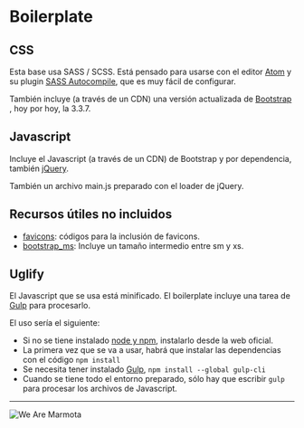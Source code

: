 # Boilerplate

## CSS

Esta base usa SASS / SCSS. Está pensado para usarse con el editor [Atom](https://atom.io/) y su plugin [SASS Autocompile](https://atom.io/packages/sass-autocompile), que es muy fácil de configurar.

También incluye (a través de un CDN) una versión actualizada de [Bootstrap](http://getbootstrap.com/) , hoy por hoy, la 3.3.7.

## Javascript

Incluye el Javascript (a través de un CDN) de Bootstrap y por dependencia, también [jQuery](https://jquery.com/).

También un archivo main.js preparado con el loader de jQuery.

## Recursos útiles no incluidos

 * [favicons](https://gist.github.com/jamesflorentino/3769868): códigos para la inclusión de favicons.
 * [bootstrap_ms](https://gist.github.com/firepol/7942411): Incluye un tamaño intermedio entre sm y xs.

## Uglify

El Javascript que se usa está minificado. El boilerplate incluye una tarea de [Gulp](http://gulpjs.com/) para procesarlo.

El uso sería el siguiente:

- Si no se tiene instalado [node y npm](http://www.nodejs.org), instalarlo desde la web oficial. 
- La primera vez que se va a usar, habrá que instalar las dependencias con el código ``npm install``
- Se necesita tener instalado [Gulp](http://gulpjs.com/), ``npm install --global gulp-cli``
- Cuando se tiene todo el entorno preparado, sólo hay que escribir ``gulp`` para procesar los archivos de Javascript.

---
![We Are Marmota](http://res.wearemarmota.com/logo-1.svg)
